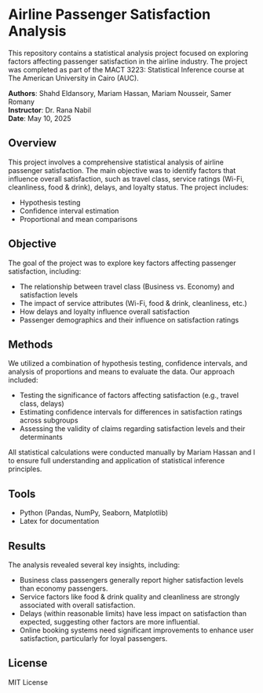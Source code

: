 # Airline Passenger Satisfaction Analysis

This repository contains a statistical analysis project focused on exploring factors affecting passenger satisfaction in the airline industry. The project was completed as part of the MACT 3223: Statistical Inference course at The American University in Cairo (AUC).

**Authors**: Shahd Eldansory, Mariam Hassan, Mariam Nousseir, Samer Romany  
**Instructor**: Dr. Rana Nabil  
**Date**: May 10, 2025

## Overview

This project involves a comprehensive statistical analysis of airline passenger satisfaction. The main objective was to identify factors that influence overall satisfaction, such as travel class, service ratings (Wi-Fi, cleanliness, food & drink), delays, and loyalty status. The project includes:
- Hypothesis testing
- Confidence interval estimation
- Proportional and mean comparisons

## Objective

The goal of the project was to explore key factors affecting passenger satisfaction, including:
- The relationship between travel class (Business vs. Economy) and satisfaction levels
- The impact of service attributes (Wi-Fi, food & drink, cleanliness, etc.)
- How delays and loyalty influence overall satisfaction
- Passenger demographics and their influence on satisfaction ratings

## Methods

We utilized a combination of hypothesis testing, confidence intervals, and analysis of proportions and means to evaluate the data. Our approach included:
- Testing the significance of factors affecting satisfaction (e.g., travel class, delays)
- Estimating confidence intervals for differences in satisfaction ratings across subgroups
- Assessing the validity of claims regarding satisfaction levels and their determinants

All statistical calculations were conducted manually by Mariam Hassan and I to ensure full understanding and application of statistical inference principles.


## Tools

- Python (Pandas, NumPy, Seaborn, Matplotlib)
- Latex for documentation

## Results

The analysis revealed several key insights, including:
- Business class passengers generally report higher satisfaction levels than economy passengers.
- Service factors like food & drink quality and cleanliness are strongly associated with overall satisfaction.
- Delays (within reasonable limits) have less impact on satisfaction than expected, suggesting other factors are more influential.
- Online booking systems need significant improvements to enhance user satisfaction, particularly for loyal passengers.

## License

MIT License
